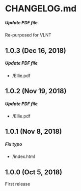 # CHANGELOG.md

##### Update PDF file

Re-purposed for VLNT

## 1.0.3 (Dec 16, 2018)

##### Update PDF file

- /Ellie.pdf

## 1.0.2 (Nov 19, 2018)

##### Update PDF file

- /Ellie.pdf

## 1.0.1 (Nov 8, 2018)

##### Fix typo

- /index.html

## 1.0.0 (Oct 5, 2018)

First release
